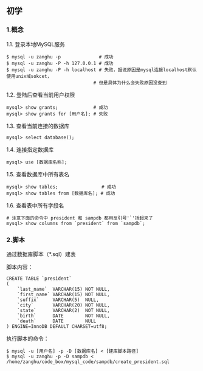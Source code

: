 ## 初学


### 1.概念

1.1. 登录本地MySQL服务

```shell
$ mysql -u zanghu -p              # 成功
$ mysql -u zanghu -P -h 127.0.0.1 # 成功
$ mysql -u zanghu -P -h localhost # 失败，据说原因是mysql连接localhost默认使用unix域sokcet，
                                # 但是具体为什么会失败原因没查到
```

1.2. 登陆后查看当前用户权限

```mysql
mysql> show grants;             # 成功
mysql> show grants for [用户名]; # 失败
```

1.3. 查看当前连接的数据库

```mysql
mysql> select database();
```

1.4. 连接指定数据库

```mysql
mysql> use [数据库名称];
```

1.5. 查看数据库中所有表名

```mysql
mysql> show tables;                # 成功
mysql> show tables from [数据库名]; # 成功
```

1.6. 查看表中所有字段名

```mysql
# 注意下面的命令中 president 和 sampdb 都用反引号'`'括起来了
mysql> show columns from `president` from `sampdb`;
```

### 2.脚本

通过数据库脚本（*.sql）建表

脚本内容：

```mysql
CREATE TABLE `president`
(
    `last_name`  VARCHAR(15) NOT NULL,
    `first_name` VARCHAR(15) NOT NULL,
    `suffix`     VARCHAR(5)  NULL,
    `city`       VARCHAR(20) NOT NULL,
    `state`      VARCHAR(2)  NOT NULL,
    `birth`      DATE        NOT NULL,
    `death`      DATE        NULL
) ENGINE=InnoDB DEFAULT CHARSET=utf8;
```

执行脚本的命令：

```shell
$ mysql -u [用户名] -p -D [数据库名] < [建库脚本路径]
$ mysql -u zanghu -p -D sampdb < /home/zanghu/code_box/mysql_code/sampdb/create_president.sql
```

